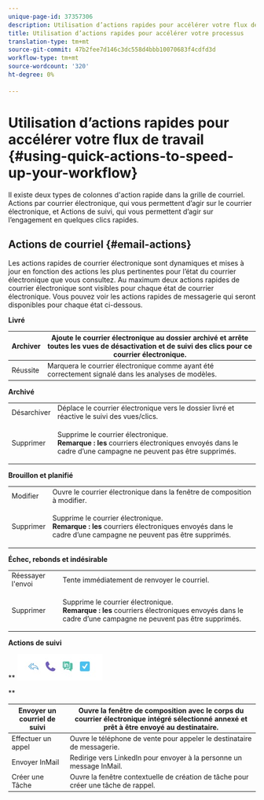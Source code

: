 ```yaml
---
unique-page-id: 37357306
description: Utilisation d’actions rapides pour accélérer votre flux de travail - Documents marketing - Documentation du produit
title: Utilisation d’actions rapides pour accélérer votre processus
translation-type: tm+mt
source-git-commit: 47b2fee7d146c3dc558d4bbb10070683f4cdfd3d
workflow-type: tm+mt
source-wordcount: '320'
ht-degree: 0%

---
```



# Utilisation d’actions rapides pour accélérer votre flux de travail {#using-quick-actions-to-speed-up-your-workflow}

Il existe deux types de colonnes d&#39;action rapide dans la grille de courriel. Actions par courrier électronique, qui vous permettent d’agir sur le courrier électronique, et Actions de suivi, qui vous permettent d’agir sur l’engagement en quelques clics rapides.

## Actions de courriel {#email-actions}

Les actions rapides de courrier électronique sont dynamiques et mises à jour en fonction des actions les plus pertinentes pour l’état du courrier électronique que vous consultez. Au maximum deux actions rapides de courrier électronique sont visibles pour chaque état de courrier électronique. Vous pouvez voir les actions rapides de messagerie qui seront disponibles pour chaque état ci-dessous.

**Livré**

| Archiver | Ajoute le courrier électronique au dossier archivé et arrête toutes les vues de désactivation et de suivi des clics pour ce courrier électronique. |
|---|---|
| Réussite | Marquera le courrier électronique comme ayant été correctement signalé dans les analyses de modèles. |

**Archivé**

<table> 
 <colgroup> 
  <col> 
  <col> 
 </colgroup> 
 <tbody> 
  <tr> 
   <td>Désarchiver</td> 
   <td>Déplace le courrier électronique vers le dossier livré et réactive le suivi des vues/clics.</td> 
  </tr> 
  <tr> 
   <td>Supprimer</td> 
   <td><p>Supprime le courrier électronique.<br><strong>Remarque : les </strong> courriers électroniques envoyés dans le cadre d’une campagne ne peuvent pas être supprimés.</p></td> 
  </tr> 
 </tbody> 
</table>

**Brouillon et planifié**

<table> 
 <colgroup> 
  <col> 
  <col> 
 </colgroup> 
 <tbody> 
  <tr> 
   <td>Modifier</td> 
   <td>Ouvre le courrier électronique dans la fenêtre de composition à modifier.</td> 
  </tr> 
  <tr> 
   <td>Supprimer</td> 
   <td><p>Supprime le courrier électronique.<br><strong>Remarque : les </strong> courriers électroniques envoyés dans le cadre d’une campagne ne peuvent pas être supprimés.</p></td> 
  </tr> 
 </tbody> 
</table>

**Échec, rebonds et indésirable**

<table> 
 <colgroup> 
  <col> 
  <col> 
 </colgroup> 
 <tbody> 
  <tr> 
   <td>Réessayer l'envoi</td> 
   <td>Tente immédiatement de renvoyer le courriel.</td> 
  </tr> 
  <tr> 
   <td>Supprimer</td> 
   <td><p>Supprime le courrier électronique.<br><strong>Remarque : les </strong> courriers électroniques envoyés dans le cadre d’une campagne ne peuvent pas être supprimés.</p></td> 
  </tr> 
 </tbody> 
</table>

**Actions de suivi**

** ![](assets/using-quick-actions-to-speed-up-your-workflow-1.png)

**

| Envoyer un courriel de suivi | Ouvre la fenêtre de composition avec le corps du courrier électronique intégré sélectionné annexé et prêt à être envoyé au destinataire. |
|---|---|
| Effectuer un appel | Ouvre le téléphone de vente pour appeler le destinataire de messagerie. |
| Envoyer InMail | Redirige vers LinkedIn pour envoyer à la personne un message InMail. |
| Créer une Tâche | Ouvre la fenêtre contextuelle de création de tâche pour créer une tâche de rappel. |

